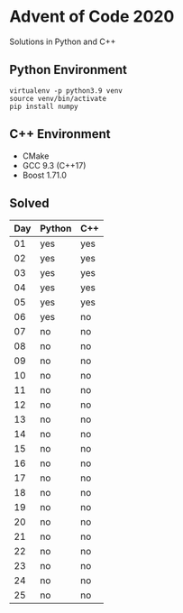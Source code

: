 # Advent of Code 2020

Solutions in Python and C++

## Python Environment

```
virtualenv -p python3.9 venv
source venv/bin/activate
pip install numpy
```

## C++ Environment

* CMake
* GCC 9.3 (C++17)
* Boost 1.71.0

## Solved

Day | Python | C++
---|---|---
01 | yes | yes
02 | yes | yes
03 | yes | yes
04 | yes | yes
05 | yes | yes
06 | yes | no
07 | no | no
08 | no | no
09 | no | no
10 | no | no
11 | no | no
12 | no | no
13 | no | no
14 | no | no
15 | no | no
16 | no | no
17 | no | no
18 | no | no
19 | no | no
20 | no | no
21 | no | no
22 | no | no
23 | no | no
24 | no | no
25 | no | no
